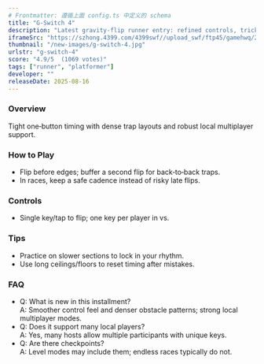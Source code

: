 ```yaml
---
# Frontmatter: 遵循上面 config.ts 中定义的 schema
title: "G-Switch 4"
description: "Latest gravity‑flip runner entry: refined controls, tricky obstacle chains, and competitive local races for many players." 
iframeSrc: "https://szhong.4399.com/4399swf//upload_swf/ftp45/gamehwq/20231127/09/index.html"
thumbnail: "/new-images/g-switch-4.jpg"
urlstr: "g-switch-4"
score: "4.9/5  (1069 votes)"
tags: ["runner", "platformer"]
developer: ""
releaseDate: 2025-08-16
---
```




### Overview
Tight one‑button timing with dense trap layouts and robust local multiplayer support.

### How to Play
- Flip before edges; buffer a second flip for back‑to‑back traps.
- In races, keep a safe cadence instead of risky late flips.

### Controls
- Single key/tap to flip; one key per player in vs.

### Tips
- Practice on slower sections to lock in your rhythm.
- Use long ceilings/floors to reset timing after mistakes.

### FAQ
- Q: What is new in this installment?  
  A: Smoother control feel and denser obstacle patterns; strong local multiplayer modes.
- Q: Does it support many local players?  
  A: Yes, many hosts allow multiple participants with unique keys.
- Q: Are there checkpoints?  
  A: Level modes may include them; endless races typically do not.

